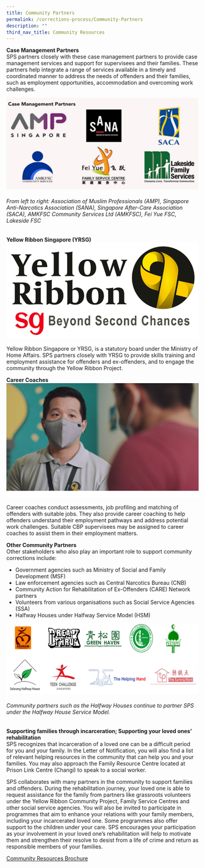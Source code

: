 ```yaml
---
title: Community Partners
permalink: /corrections-process/Community-Partners
description: ""
third_nav_title: Community Resources
---
```



**Case Management Partners**<br> 
SPS partners closely with these case management partners to provide case management services and support for supervisees and their families. 
These partners help integrate a range of services available in a timely and coordinated manner to address the needs of offenders and their families, such as employment opportunities, accommodation and overcoming work challenges.

![](/images/Rehabilitation/case%20management%20partners.png)
###### From left to right: Association of Muslim Professionals (AMP), Singapore Anti-Narcotics Association (SANA), Singapore After-Care Association (SACA), AMKFSC Community Services Ltd (AMKFSC), Fei Yue FSC, Lakeside FSC

**Yellow Ribbon Singapore (YRSG)**	
![](/images/Rehabilitation/YRSG.png)

Yellow Ribbon Singapore or YRSG, is a statutory board under the Ministry of Home Affairs. SPS partners closely with YRSG to provide skills training and employment assistance for offenders and ex-offenders, and to engage the community through the Yellow Ribbon Project.

**Career Coaches**<br>
![](/images/Rehabilitation/Bryan%20-%20CCH.png)

Career coaches conduct assessments, job profiling and matching of offenders with suitable jobs. They also provide career coaching to help offenders understand their employment pathways and address potential work challenges. Suitable CBP supervisees may be assigned to career coaches to assist them in their employment matters.

**Other Community Partners**<br>
Other stakeholders who also play an important role to support community corrections include:
* Government agencies such as Ministry of Social and Family Development (MSF)
* Law enforcement agencies such as Central Narcotics Bureau (CNB)
* Community Action for Rehabilitation of Ex-Offenders (CARE) Network partners
* Volunteers from various organisations such as Social Service Agencies (SSA)
* Halfway Houses under Halfway Service Model (HSM)

![](/images/HWH.png)
###### Community partners such as the Halfway Houses continue to partner SPS under the Halfway House Service Model.

**Supporting families through incarceration; Supporting your loved ones’ rehabilitation**<br>
SPS recognizes that incarceration of a loved one can be a difficult period for you and your family. In the Letter of Notification, you will also find a list of relevant helping resources in the community that can help you and your families. You may also approach the Family Resource Centre located at Prison Link Centre (Changi) to speak to a social worker.

SPS collaborates with many partners in the community to support families and offenders. During the rehabilitation journey, your loved one is able to request assistance for the family from partners like grassroots volunteers under the Yellow Ribbon Community Project, Family Service Centres and other social service agencies. You will also be invited to participate in programmes that aim to enhance your relations with your family members, including your incarcerated loved one. Some programmes also offer support to the children under your care. 
SPS encourages your participation as your involvement in your loved one’s rehabilitation will help to motivate them and strengthen their resolve to desist from a life of crime and return as responsible members of your families.

[Community Resources Brochure](/files/SPS%20-%20Community%20Resources%20Brochure.pdf)
